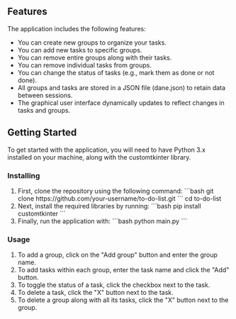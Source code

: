 ## Features

The application includes the following features:
- You can create new groups to organize your tasks.
- You can add new tasks to specific groups.
- You can remove entire groups along with their tasks.
- You can remove individual tasks from groups.
- You can change the status of tasks (e.g., mark them as done or not done).
- All groups and tasks are stored in a JSON file (dane.json) to retain data between sessions.
- The graphical user interface dynamically updates to reflect changes in tasks and groups.


## Getting Started

To get started with the application, you will need to have Python 3.x installed on your machine, along with the customtkinter library.

### Installing

<ol>
  <li>
    First, clone the repository using the following command:
    ```bash
    git clone https://github.com/your-username/to-do-list.git
    ```
    cd to-do-list

  </li>
  
  <li>
    Next, install the required libraries by running:
    ```bash
    pip install customtkinter
    ```
  </li>
  
  <li>
    Finally, run the application with:
    ```bash
    python main.py
    ```
  </li>
</ol>

### Usage

<ol>
  <li> To add a group, click on the "Add group" button and enter the group name.</li>
  <li> To add tasks within each group, enter the task name and click the "Add" button.</li>
  <li> To toggle the status of a task, click the checkbox next to the task.</li>
  <li> To delete a task, click the "X" button next to the task.</li>
  <li> To delete a group along with all its tasks, click the "X" button next to the group.</li>
</ol>
